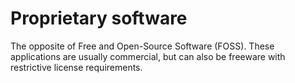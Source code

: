 [Title]: # (Proprietary software)
[Order]: # (94)

# Proprietary software

The opposite of Free and Open-Source Software (FOSS). These applications are usually commercial, but can also be freeware with restrictive license requirements.